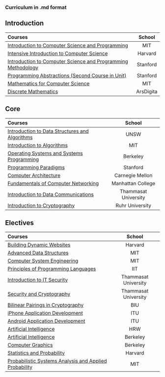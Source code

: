 ### Curriculum in .md format

## Introduction 
Courses | School |
:-- | :--: |
[Introduction to Computer Science and Programming](http://ocw.mit.edu/courses/electrical-engineering-and-computer-science/6-00sc-introduction-to-computer-science-and-programming-spring-2011/) | MIT
[Intensive Introduction to Computer Science](http://www.extension.harvard.edu/open-learning-initiative/intensive-introduction-computer-science) | Harvard
[Introduction to Computer Science and Programming Methodology](http://see.stanford.edu/see/courseInfo.aspx?coll=824a47e1-135f-4508-a5aa-866adcae1111) | Stanford 
[Programming Abstractions (Second Course in Unit)](http://www.youtube.com/view_play_list?p=FE6E58F856038C69) | Stanford
[Mathematics for Computer Science](http://ocw.mit.edu/courses/electrical-engineering-and-computer-science/6-042j-mathematics-for-computer-science-fall-2010/) |  MIT 
[Discrete Mathematics](https://www.youtube.com/watch?v=h_9WjWENWV8&feature=share&list=PLTdIp1DywMlUpLHEg3ADhE6rrxhW_T5Rx) | ArsDigita 

## Core
Courses | School |
:-- | :--: |
[Introduction to Data Structures and Algorithms](https://www.youtube.com/watch?v=RpRRUQFbePU&list=PLE621E25B3BF8B9D1) | UNSW
[Introduction to Algorithms](http://ocw.mit.edu/courses/electrical-engineering-and-computer-science/6-006-introduction-to-algorithms-fall-2011/) | MIT
[Operating Systems and Systems Programming](https://www.youtube.com/watch?v=XgQo4JkN4Bw&list=PL62A66DDD3B3CC0B7) | Berkeley
[Programming Paradigms](https://www.youtube.com/playlist?list=PL9D558D49CA734A02) | Stanford
[Computer Architecture](https://www.youtube.com/playlist?list=PL5PHm2jkkXmgDN1PLwOY_tGtUlynnyV6D) | Carnegie Mellon
[Fundamentals of Computer Networking](https://www.youtube.com/channel/UCb1OiccPJ0wbMZMOleCvhWQ) | Manhattan College
[Introduction to Data Communications](https://www.youtube.com/playlist?list=PLvifRcqOOwF8u4iC7hFTMVC_WD6SEpnkx) | Thammasat University 
[Introduction to Cryptography](https://www.youtube.com/channel/UC1usFRN4LCMcfIV7UjHNuQg) | Ruhr University 

## Electives 
Courses | School |
:-- | :--: |
[Building Dynamic Websites](http://cs75.tv/2012/summer/) | Harvard
[Advanced Data Structures](http://ocw.mit.edu/courses/electrical-engineering-and-computer-science/6-851-advanced-data-structures-spring-2012/) | MIT
[Computer System Engineering](http://ocw.mit.edu/courses/electrical-engineering-and-computer-science/6-033-computer-system-engineering-spring-2009/) | MIT
[Principles of Programming Languages](http://freevideolectures.com/Course/2249/Principles-of-Programming-Languages/1) | IIT
[Introduction to IT Security](https://www.youtube.com/watch?v=bx5CPmNbblI&list=PLvifRcqOOwF89bqRiJEWyu5k7qJaTNMRj) | Thammasat University 
[Security and Cryptography](https://www.youtube.com/playlist?list=PLvifRcqOOwF-b74gWV5TpyMFFs2dVlqTt) | Thammasat University 
[Bilinear Pairings in Cryptography](https://www.youtube.com/playlist?list=PLXF_IJaFk-9C4p3b2tK7H9a9axOm3EtjA&feature=mh_lolz) |  BIU 
[iPhone Application Development](https://www.youtube.com/playlist?list=PL1D5B07DD840FB46D) | ITU
[Android Application Development](https://www.youtube.com/playlist?list=PL1E8E7D2B6EB11301) | ITU
[Artificial Intelligence](https://www.youtube.com/watch?v=katiy95_mxo&list=PL39B5D3AFC249556A) | HRW
[Artificial Intelligence](https://www.youtube.com/watch?v=qZ23-HrWyUE&index=10&list=PLF1A9D9034225FC92) | Berkeley
[Computer Graphics](http://inst.eecs.berkeley.edu/~cs184/fa12/onlinelectures.html) | Berkeley
[Statistics and Probability](https://www.youtube.com/playlist?list=PL2SOU6wwxB0uwwH80KTQ6ht66KWxbzTIo) | Harvard
[Probabilistic Systems Analysis and Applied Probability](http://ocw.mit.edu/courses/electrical-engineering-and-computer-science/6-041-probabilistic-systems-analysis-and-applied-probability-fall-2010/index.htm) | MIT
